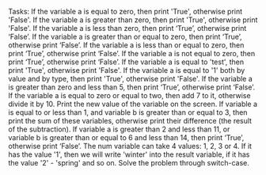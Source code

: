 Tasks:
If the variable a is equal to zero, then print 'True', otherwise print 'False'.
If the variable a is greater than zero, then print 'True', otherwise print 'False'.
If the variable a is less than zero, then print ‘True’, otherwise print ‘False’.
If the variable a is greater than or equal to zero, then print ‘True’, otherwise print ‘False’.
If the variable a is less than or equal to zero, then print ‘True’, otherwise print ‘False’.
If the variable a is not equal to zero, then print ‘True’, otherwise print ‘False’.
If the variable a is equal to 'test', then print 'True', otherwise print 'False'.
If the variable a is equal to '1' both by value and by type, then print 'True', otherwise print 'False'.
If the variable a is greater than zero and less than 5, then print ‘True’, otherwise print ‘False’.
If the variable a is equal to zero or equal to two, then add 7 to it, otherwise divide it by 10. Print the new value of the variable on the screen.
If variable a is equal to or less than 1, and variable b is greater than or equal to 3, then print the sum of these variables, otherwise print their difference (the result of the subtraction).
If variable a is greater than 2 and less than 11, or variable b is greater than or equal to 6 and less than 14, then print ‘True’, otherwise print ‘False’.
The num variable can take 4 values: 1, 2, 3 or 4. If it has the value '1', then we will write 'winter' into the result variable, if it has the value '2' - 'spring' and so on. Solve the problem through switch-case.